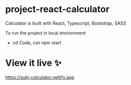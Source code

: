 # project-react-calculator

Calculator is built with React, Typescript, Bootstrap, SASS

To run the project in local environment
  - cd Code, run npm start
 
# View it live ✨
https://suki-calculator.netlify.app

